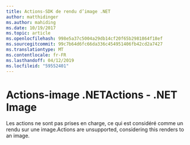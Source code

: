 ```yaml
---
title: Actions-SDK de rendu d’image .NET
author: matthidinger
ms.author: mahiding
ms.date: 10/19/2017
ms.topic: article
ms.openlocfilehash: 998e5a37c5004a29db14cf20f65b2981864f18ef
ms.sourcegitcommit: 99c7b64d6fc66da336c454951406fb42cd2a7427
ms.translationtype: MT
ms.contentlocale: fr-FR
ms.lasthandoff: 04/12/2019
ms.locfileid: "59552401"
---
```

# <a name="actions---net-image"></a><span data-ttu-id="4b10a-102">Actions-image .NET</span><span class="sxs-lookup"><span data-stu-id="4b10a-102">Actions - .NET Image</span></span>

<span data-ttu-id="4b10a-103">Les actions ne sont pas prises en charge, ce qui est considéré comme un rendu sur une image.</span><span class="sxs-lookup"><span data-stu-id="4b10a-103">Actions are unsupported, considering this renders to an image.</span></span>